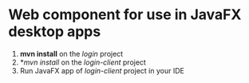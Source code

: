 Web component for use in JavaFX desktop apps
=======

1. **mvn install** on the *login* project
2. **mvn install* on the *login-client* project
3. Run JavaFX app of *login-client* project in your IDE